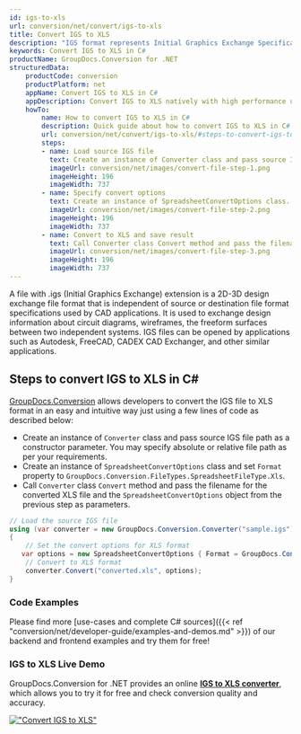 ```yaml
---
id: igs-to-xls
url: conversion/net/convert/igs-to-xls
title: Convert IGS to XLS
description: "IGS format represents Initial Graphics Exchange Specification (IGES) with .igs extension. Learn how to convert IGS to XLS file programmatically in C# language using GroupDocs.Conversion for .NET library."
keywords: Convert IGS to XLS in C#
productName: GroupDocs.Conversion for .NET
structuredData:
    productCode: conversion
    productPlatform: net
    appName: Convert IGS to XLS in C#
    appDescription: Convert IGS to XLS natively with high performance using C# language and server side GroupDocs.Conversion for .NET APIs, without the use of any software like Microsoft or Open Office.
    howTo:
        name: How to convert IGS to XLS in C# 
        description: Quick guide about how to convert IGS to XLS in C# with high performance and accuracy.
        url: conversion/net/convert/igs-to-xls/#steps-to-convert-igs-to-xls-in-c
        steps:
        - name: Load source IGS file 
          text: Create an instance of Converter class and pass source IGS file path as a constructor parameter. You may specify absolute or relative file path as per your requirements. 
          imageUrl: conversion/net/images/convert-file-step-1.png
          imageHeight: 196
          imageWidth: 737
        - name: Specify convert options 
          text: Create an instance of SpreadsheetConvertOptions class.
          imageUrl: conversion/net/images/convert-file-step-2.png
          imageHeight: 196
          imageWidth: 737
        - name: Convert to XLS and save result 
          text: Call Converter class Convert method and pass the filename for the converted HTML file and the SpreadsheetConvertOptions object from the previous step as parameters.
          imageUrl: conversion/net/images/convert-file-step-3.png
          imageHeight: 196
          imageWidth: 737
---
```


A file with .igs (Initial Graphics Exchange) extension is a 2D-3D design exchange file format that is independent of source or destination file format specifications used by CAD applications. It is used to exchange design information about circuit diagrams, wireframes, the freeform surfaces between two independent systems. IGS files can be opened by applications such as Autodesk, FreeCAD, CADEX CAD Exchanger, and other similar applications.

## Steps to convert IGS to XLS in C#

[GroupDocs.Conversion](https://products.groupdocs.com/conversion/net) allows developers to convert the IGS file to XLS format in an easy and intuitive way just using a few lines of code as described below:

* Create an instance of `Converter` class and pass source IGS file path as a constructor parameter. You may specify absolute or relative file path as per your requirements. 
* Create an instance of `SpreadsheetConvertOptions` class and set `Format` property to `GroupDocs.Conversion.FileTypes.SpreadsheetFileType.Xls`.
* Call `Converter` class `Convert` method and pass the filename for the converted XLS file and the `SpreadsheetConvertOptions` object from the previous step as parameters.

```csharp
// Load the source IGS file
using (var converter = new GroupDocs.Conversion.Converter("sample.igs"))
{
    // Set the convert options for XLS format
   var options = new SpreadsheetConvertOptions { Format = GroupDocs.Conversion.FileTypes.SpreadsheetFileType.Xls };
    // Convert to XLS format
    converter.Convert("converted.xls", options);
}
```

### Code Examples

Please find more [use-cases and complete C# sources]({{< ref "conversion/net/developer-guide/examples-and-demos.md" >}}) of our backend and frontend examples and try them for free!

### IGS to XLS Live Demo

GroupDocs.Conversion for .NET provides an online [**IGS to XLS converter**](https://products.groupdocs.app/conversion/igs-to-xls), which allows you to try it for free and check conversion quality and accuracy.

[!["Convert IGS to XLS"](conversion/net/images/convert-to-xls/convert-igs-to-xls.png)](https://products.groupdocs.app/conversion/igs-to-xls)
